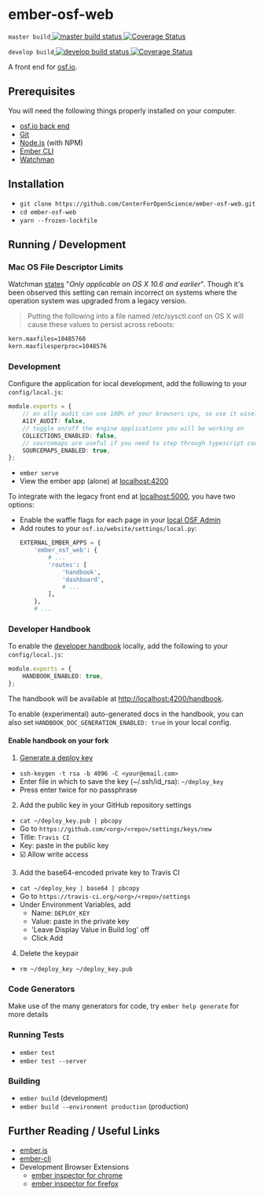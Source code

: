 # ember-osf-web

`master build`<a href="https://github.com/CenterForOpenScience/ember-osf-web/actions">
    <img alt="master build status" style="margin-bottom: -4px" src="https://github.com/CenterForOpenScience/ember-osf-web/workflows/CI/badge.svg?branch=master">
</a>
<a href="https://coveralls.io/github/CenterForOpenScience/ember-osf-web?branch=master">
    <img alt="Coverage Status" style="margin-bottom: -4px;" src="https://coveralls.io/repos/github/CenterForOpenScience/ember-osf-web/badge.svg?branch=master">
</a>

`develop build`<a href="https://github.com/CenterForOpenScience/ember-osf-web/actions">
    <img alt="develop build status" style="margin-bottom: -4px;" src="https://github.com/CenterForOpenScience/ember-osf-web/workflows/CI/badge.svg?branch=develop">
</a>
<a href="https://coveralls.io/github/CenterForOpenScience/ember-osf-web?branch=master">
    <img alt="Coverage Status" style="margin-bottom: -4px;" src="https://coveralls.io/repos/github/CenterForOpenScience/ember-osf-web/badge.svg?branch=develop">
</a>

A front end for [osf.io](https://github.com/CenterForOpenScience/osf.io).

## Prerequisites

You will need the following things properly installed on your computer.

* [osf.io back end](https://github.com/CenterForOpenScience/osf.io)
* [Git](https://git-scm.com/)
* [Node.js](https://nodejs.org/) (with NPM)
* [Ember CLI](https://ember-cli.com/)
* [Watchman](https://facebook.github.io/watchman/)

## Installation

* `git clone https://github.com/CenterForOpenScience/ember-osf-web.git`
* `cd ember-osf-web`
* `yarn --frozen-lockfile`

## Running / Development

### Mac OS File Descriptor Limits

Watchman [states](https://facebook.github.io/watchman/docs/install.html#mac-os-file-descriptor-limits) "*Only applicable on OS X 10.6 and earlier*". Though it's been observed this setting can remain incorrect on systems where the operation system was upgraded from a legacy version.

> Putting the following into a file named /etc/sysctl.conf on OS X will cause these values to persist across reboots:

```bash
kern.maxfiles=10485760
kern.maxfilesperproc=1048576
```

### Development

Configure the application for local development, add the following to your `config/local.js`:
```ts
module.exports = {
    // an ally audit can use 100% of your browsers cpu, so use it wisely
    A11Y_AUDIT: false,
    // toggle on/off the engine applications you will be working on
    COLLECTIONS_ENABLED: false,
    // sourcemaps are useful if you need to step through typescript code in the browser
    SOURCEMAPS_ENABLED: true,
};
```

* `ember serve`
* View the ember app (alone) at [localhost:4200](http://localhost:4200)

To integrate with the legacy front end at [localhost:5000](http://localhost:5000), you have two options:
* Enable the waffle flags for each page in your [local OSF Admin](http://localhost:8001/admin/waffle/flag)
* Add routes to your `osf.io/website/settings/local.py`:
    ```py
    EXTERNAL_EMBER_APPS = {
        'ember_osf_web': {
            # ...
            'routes': [
                'handbook',
                'dashboard',
                # ...
            ],
        },
        # ...
    ```

### Developer Handbook

To enable the [developer handbook](https://centerforopenscience.github.io/ember-osf-web/handbook) locally,
add the following to your `config/local.js`:
```ts
module.exports = {
    HANDBOOK_ENABLED: true,
};
```
The handbook will be available at [http://localhost:4200/handbook](http://localhost:4200/handbook).

To enable (experimental) auto-generated docs in the handbook, you can also set
`HANDBOOK_DOC_GENERATION_ENABLED: true` in your local config.

#### Enable handbook on your fork

1. [Generate a deploy key](https://developer.github.com/v3/guides/managing-deploy-keys/)
  * `ssh-keygen -t rsa -b 4096 -C <your@email.com>`
  * Enter file in which to save the key (~/.ssh/id_rsa): `~/deploy_key`
  * Press enter twice for no passphrase
2. Add the public key in your GitHub repository settings
  * `cat ~/deploy_key.pub | pbcopy`
  * Go to `https://github.com/<org>/<repo>/settings/keys/new`
  * Title: `Travis CI`
  * Key: paste in the public key
  * ☑️ Allow write access
3. Add the base64-encoded private key to Travis CI
  * `cat ~/deploy_key | base64 | pbcopy`
  * Go to `https://travis-ci.org/<org>/<repo>/settings`
  * Under Environment Variables, add
    * Name: `DEPLOY_KEY`
    * Value: paste in the private key
    * 'Leave Display Value in Build log' off
    * Click Add
4. Delete the keypair
  * `rm ~/deploy_key ~/deploy_key.pub`

### Code Generators

Make use of the many generators for code, try `ember help generate` for more details

### Running Tests

* `ember test`
* `ember test --server`

### Building

* `ember build` (development)
* `ember build --environment production` (production)

## Further Reading / Useful Links

* [ember.js](http://emberjs.com/)
* [ember-cli](https://ember-cli.com/)
* Development Browser Extensions
  * [ember inspector for chrome](https://chrome.google.com/webstore/detail/ember-inspector/bmdblncegkenkacieihfhpjfppoconhi)
  * [ember inspector for firefox](https://addons.mozilla.org/en-US/firefox/addon/ember-inspector/)
